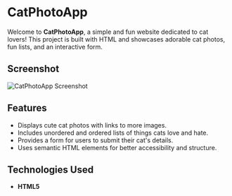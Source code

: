 # CatPhotoApp

Welcome to **CatPhotoApp**, a simple and fun website dedicated to cat lovers! This project is built with HTML and showcases adorable cat photos, fun lists, and an interactive form.

## Screenshot

![CatPhotoApp Screenshot](https://github.com/littlenewprogrammer123/Courseprojects-html-css-/blob/da0e92862965b78d7f8d4f0618e3e44aaeba3045/Catappwesite(basic)/Screenshot_2025_0216_120103.jpg)

## Features

- Displays cute cat photos with links to more images.
- Includes unordered and ordered lists of things cats love and hate.
- Provides a form for users to submit their cat's details.
- Uses semantic HTML elements for better accessibility and structure.

## Technologies Used

- **HTML5**
